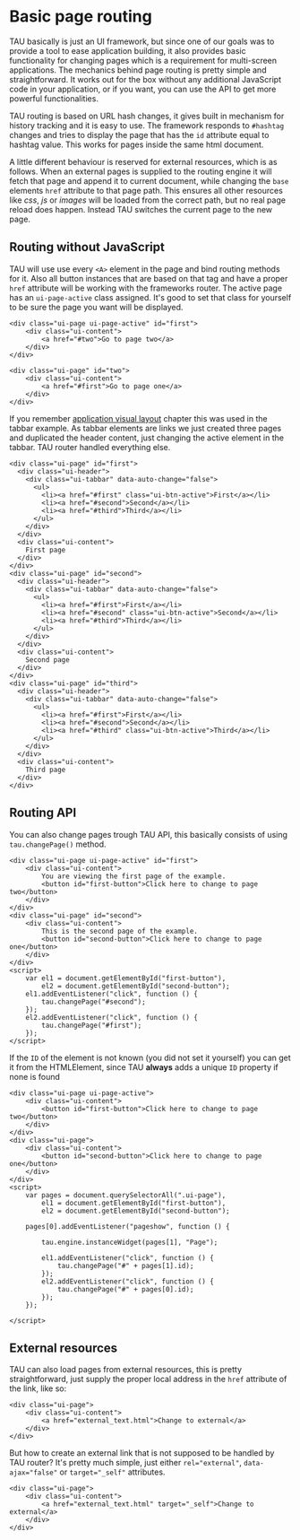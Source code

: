 # Basic page routing

TAU basically is just an UI framework, but since one of our goals was to provide a tool
to ease application building, it also provides basic functionality for changing pages
which is a requirement for multi-screen applications. The mechanics behind page routing
is pretty simple and straightforward. It works out for the box without any additional
JavaScript code in your application, or if you want, you can use the API to get more
powerful functionalities.

TAU routing is based on URL hash changes, it gives built in mechanism for history tracking
and it is easy to use. The framework responds to `#hashtag` changes and tries to display
the page that has the `id` attribute equal to hashtag value. This works for pages inside
the same html document.

A little different behaviour is reserved for external resources, which is as follows.
When an external pages is supplied to the routing engine it will fetch that page and
append it to current document, while changing the `base` elements `href` attribute to
that page path. This ensures all other resources like _css_, _js_ or _images_ will be
loaded from the correct path, but no real page reload does happen. Instead TAU switches
the current page to the new page.

## Routing without JavaScript

TAU will use use every `<A>` element in the page and bind routing methods for it. Also
all button instances that are based on that tag and have a proper `href` attribute will
be working with the frameworks router. The active page has an `ui-page-active` class
assigned. It's good to set that class for yourself to be sure the page you want will
be displayed.

```mobile-wearable-tv
<div class="ui-page ui-page-active" id="first">
	<div class="ui-content">
		<a href="#two">Go to page two</a>
	</div>
</div>

<div class="ui-page" id="two">
	<div class="ui-content">
		<a href="#first">Go to page one</a>
	</div>
</div>
```

If you remember [application visual layout](application_visual_layout.html) chapter
this was used in the tabbar example. As tabbar elements are links we just created three
pages and duplicated the header content, just changing the active element in the tabbar.
TAU router handled everything else.

```mobile
<div class="ui-page" id="first">
  <div class="ui-header">
    <div class="ui-tabbar" data-auto-change="false">
      <ul>
        <li><a href="#first" class="ui-btn-active">First</a></li>
        <li><a href="#second">Second</a></li>
        <li><a href="#third">Third</a></li>
      </ul>
    </div>
  </div>
  <div class="ui-content">
    First page
  </div>
</div>
<div class="ui-page" id="second">
  <div class="ui-header">
    <div class="ui-tabbar" data-auto-change="false">
      <ul>
        <li><a href="#first">First</a></li>
        <li><a href="#second" class="ui-btn-active">Second</a></li>
        <li><a href="#third">Third</a></li>
      </ul>
    </div>
  </div>
  <div class="ui-content">
    Second page
  </div>
</div>
<div class="ui-page" id="third">
  <div class="ui-header">
    <div class="ui-tabbar" data-auto-change="false">
      <ul>
        <li><a href="#first">First</a></li>
        <li><a href="#second">Second</a></li>
        <li><a href="#third" class="ui-btn-active">Third</a></li>
      </ul>
    </div>
  </div>
  <div class="ui-content">
    Third page
  </div>
</div>
```

## Routing API

You can also change pages trough TAU API, this basically consists of using `tau.changePage()`
method.

```mobile-wearable-tv
<div class="ui-page ui-page-active" id="first">
	<div class="ui-content">
		You are viewing the first page of the example.
		<button id="first-button">Click here to change to page two</button>
	</div>
</div>
<div class="ui-page" id="second">
	<div class="ui-content">
		This is the second page of the example.
		<button id="second-button">Click here to change to page one</button>
	</div>
</div>
<script>
	var el1 = document.getElementById("first-button"),
		el2 = document.getElementById("second-button");
	el1.addEventListener("click", function () {
		tau.changePage("#second");
	});
	el2.addEventListener("click", function () {
		tau.changePage("#first");
	});
</script>
```

If the `ID` of the element is not known (you did not set it yourself) you can get it from
the HTMLElement, since TAU __always__ adds a unique `ID` property if none is found

```mobile-wearable-tv
<div class="ui-page ui-page-active">
	<div class="ui-content">
		<button id="first-button">Click here to change to page two</button>
	</div>
</div>
<div class="ui-page">
	<div class="ui-content">
		<button id="second-button">Click here to change to page one</button>
	</div>
</div>
<script>
	var pages = document.querySelectorAll(".ui-page"),
		el1 = document.getElementById("first-button"),
		el2 = document.getElementById("second-button");

	pages[0].addEventListener("pageshow", function () {

		tau.engine.instanceWidget(pages[1], "Page");

		el1.addEventListener("click", function () {
			tau.changePage("#" + pages[1].id);
		});
		el2.addEventListener("click", function () {
			tau.changePage("#" + pages[0].id);
		});
	});

</script>
```

## External resources

TAU can also load pages from external resources, this is pretty straightforward, just
supply the proper local address in the `href` attribute of the link, like so:

```mobile-wearable-tv
<div class="ui-page">
	<div class="ui-content">
		<a href="external_text.html">Change to external</a>
	</div>
</div>
```

But how to create an external link that is not supposed to be handled by TAU router?
It's pretty much simple, just either `rel="external"`, `data-ajax="false"` or `target="_self"`
attributes.

```mobile-wearable-tv
<div class="ui-page">
	<div class="ui-content">
		<a href="external_text.html" target="_self">Change to external</a>
	</div>
</div>
```

